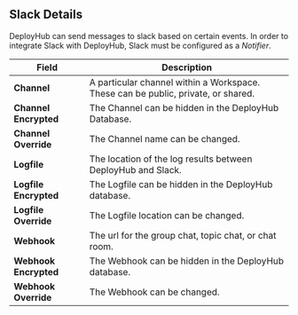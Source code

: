 ## Slack Details

DeployHub can send messages to slack based on certain events. In order to integrate Slack with DeployHub, Slack must be configured as a _Notifier_.

| Field | Description |
| --- | --- |
|**Channel**|  A particular channel within a Workspace. These can be public, private, or shared.|
|**Channel Encrypted** | The Channel can be hidden in the DeployHub Database.|
|**Channel Override** |The Channel name can be changed.|
|**Logfile**| The location of the log results between DeployHub and Slack.|
|**Logfile Encrypted**| The Logfile can be hidden in the DeployHub database. |
|**Logfile Override**| The Logfile location can be changed. |
|**Webhook** |The url for the group chat, topic chat, or chat room.|
|**Webhook Encrypted**| The Webhook can be hidden in the DeployHub database. |
|**Webhook Override**| The Webhook can be changed. |

